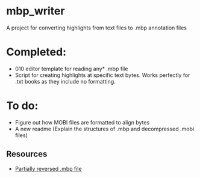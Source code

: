 # mbp_writer
A project for converting highlights from text files to .mbp annotation files

# Completed:
- 010 editor template for reading any* .mbp file
- Script for creating highlights at specific text bytes. Works perfectly for .txt books as they include no formatting.

# To do:
- Figure out how MOBI files are formatted to align bytes
- A new readme (Explain the structures of .mbp and decompressed .mobi files)

## Resources
- [Partially reversed .mbp file](http://www.angelfire.com/ego2/idleloop/archives/mbp_file_format.txt)